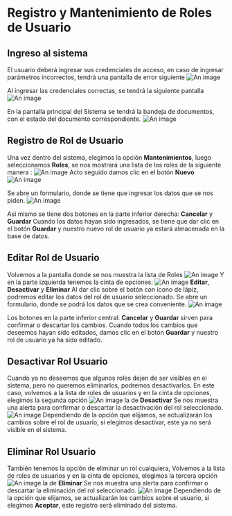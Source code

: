 # Registro y Mantenimiento de Roles de Usuario

## Ingreso al sistema
El usuario deberá ingresar sus credenciales de acceso, en caso de ingresar parámetros incorrectos, tendrá una pantalla de error siguiente
![An image](/img/acceso_sistema_error.png)

Al ingresar las credenciales correctas, se tendrá la siguiente pantalla
![An image](/img/acceso_sistema.png)

En la pantalla principal del Sistema se tendrá la bandeja de documentos, con el estado del documento correspondiente.
![An image](/img/Recibir_documento_1.png)

## Registro de Rol de Usuario
Una vez dentro del sistema, elegimos la opción **Mantenimientos**, luego seleccionamos **Roles**, se nos mostrará una lista de los roles de la siguiente manera :
![An image](/img/Listar_Roles.png)
Acto seguido damos clic en el botón **Nuevo** ![An image](/img/nuevo_rol.png)

Se abre un formulario, donde se tiene que ingresar los datos que se nos piden.
![An image](/img/Nuevo_Reg_Rol.png)

Así mismo se tiene dos botones en la parte inferior derecha: **Cancelar** y **Guardar**
Cuando los datos hayan sido ingresados, se tiene que dar clic en el botón **Guardar** y nuestro nuevo rol de usuario ya estará almacenada en la base de datos.

## Editar Rol de Usuario
Volvemos a la pantalla donde se nos muestra la lista de Roles
![An image](/img/Listar_Roles.png)
Y en la parte izquierda tenemos la cinta de opciones: ![An image](/img/opciones_listar_rol.png)
**Editar**, **Desactivar** y **Eliminar** Al dar clic sobre el botón con ícono de lápiz, podremos editar los datos del rol de usuario seleccionado.
Se abre un formulario, donde se podrá los datos que se crea conveniente.
![An image](/img/Editar_Rol.png)

Los botones en la parte inferior central: **Cancelar** y **Guardar** sirven para confirmar o descartar los cambios.
Cuando todos los cambios que deseemos hayan sido editados, damos clic en el botón **Guardar** y nuestro rol de usuario ya ha sido editado.

## Desactivar Rol Usuario
Cuando ya no deseemos que algunos roles dejen de ser visibles en el sistema, pero no queremos eliminarlos, podremos desactivarlos. En este caso, volvemos a la lista de roles de usuarios y en la cinta de opciones, elegimos la segunda opción ![An image](/img/opciones_listar_rol.png) la de **Desactivar**
Se nos muestra una alerta para confirmar o descartar la desactivación del rol seleccionado.
![An image](/img/Desactivar_Rol.png)
Dependiendo de la opción que elijamos, se actualizarán los cambios sobre el rol de usuario, si elegimos desactivar, este ya no será visible en el sistema.

## Eliminar Rol Usuario
También tenemos la opción de eliminar un rol cualquiera, Volvemos a la lista de roles de usuarios y en la cinta de opciones, elegimos la tercera opción ![An image](/img/opciones_listar_rol.png) la de **Eliminar**
Se nos muestra una alerta para confirmar o descartar la eliminación del rol seleccionado.
![An image](/img/Eliminar_Rol.png)
Dependiendo de la opción que elijamos, se actualizarán los cambios sobre el usuario, si elegimos **Aceptar**, este registro será eliminado del sistema.
